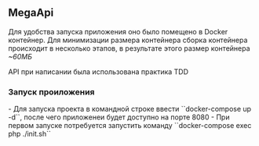 ## MegaApi

Для удобства запуска приложения оно было помещено в Docker контейнер. Для минимизации размера контейнера сборка контейнера происходит в несколько этапов, в результате этого размер контейнера _~60МБ_

API при написании была использована практика TDD

<h3>Запуск проиложения</h3>
- Для запуска проекта в командной строке ввести ``docker-compose up -d``, после чего приложенеи будет доступно на порте 8080
- При первом запуске потребуется запустить команду ``docker-compose exec php ./init.sh``

